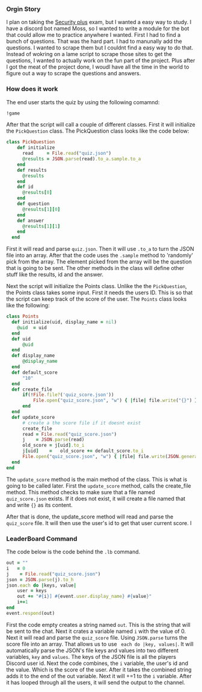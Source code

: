 ### Orgin Story

I plan on taking the <a href="https://www.comptia.org/certifications/security">Security plus</a> exam, but I wanted a easy way to study. 
  I have a discord bot named Moss, so I wanted to write a module for the bot that could allow me to practice anywhere I wanted. First I had to find a bunch of questions. That was the hard part. I had to manunally add the questions. I wanted to scrape them but I couldnt find a easy way to do that. Instead of wokring on a lame script to scrape those sites to get the questions, I wanted to actually work on the fun part of the project. 
Plus after I got the meat of the project done, I woudl have all the time in the world to figure out a way to scrape the questions and answers. 
  
  
  
### How does it work
  
  The end user starts the quiz by using the following comamnd:
  ```ruby
  !game
  ```
  
  After that the script will call a couple of different classes. First it will initialize the ```PickQuestion``` class.
  The PickQuestion class looks like the code below: 
  ```ruby
  class PickQuestion
      def initialize
        read     = File.read("quiz.json")
        @results = JSON.parse(read).to_a.sample.to_a
      end
      def results
        @results
      end
      def id
        @results[0]
      end
      def question
        @results[1][0]
      end
      def answer 
        @results[1][1]
      end
    end
  ```
  
  First it will read and parse ```quiz.json```. Then it will use ```.to_a``` to turn the JSON file into an array. After that the code uses the ```.sample``` method to 'randomly' pick from the array. The element picked from the array will be the question that is going to be sent.  The other methods in the class will define other stuff like the results, id and the answer. 
  

Next the script will initialize the Points class. Unlike the the ```PickQuestion```, the Points class takes some input. First it needs the users ID. This is so that the script can keep track of the score of the user. The ```Points``` class looks like the following:


```ruby 
class Points
  def initialize(uid, display_name = nil)
    @uid  = uid
  end
  def uid
      @uid
  end
  def display_name
      @display_name
  end
  def default_score
      "10"
  end
  def create_file
      if(!File.file?('quiz_score.json'))
          File.open("quiz_score.json", "w") { |file| file.write("{}") }
      end
  end
  def update_score
      # create a the score file if it doesnt exist
      create_file
      read = File.read("quiz_score.json")
      j    = JSON.parse(read)
      old_score = j[uid].to_i
      j[uid]    =   old_score += default_score.to_i
      File.open("quiz_score.json", "w") { |file| file.write(JSON.generate(j)) }
  end
end
```

The ```update_score``` method is the main method of the class. This is what is going to be called later. First the ```update_score``` method, calls the create_file method. This method checks to make sure that a file named ```quiz_score.json``` exists. If it does not exist, it will create a file named that and write ```{}``` as its content. 

After that is done, the update_score method will read and parse the ```quiz_score``` file. It will then use the user's id to get that user current score. I
  



### LeaderBoard Command


The code below is the code behind the ```.lb``` command. 
```ruby
out = ""
i   = 0
j    = File.read("quiz_score.json")
json = JSON.parse(j).to_h
json.each do |keys, value|
    user = keys
    out += "#{i}] #{event.user.display_name} #{value}"
    i+=1
end
event.respond(out)
```
First the code empty creates a string named ```out```. This is the string that will be sent to the chat. 
Next it crates a variable named ```i``` with the value of 0.  Next it will read and parse the ```quiz_score``` file. 
Using ```JSON.parse``` turns the score file into an array. That allows us to use ``` each do |key, values|```. It will automatically parse the JSON's file keys and values into two different variables, ``` key ``` and ```values```. 
The keys of the JSON file is all the players Discord user id. Next the code combines, the ```i``` variable, the user's id and the value. Which is the score of the user. After it takes the combined string adds it to the end of the out variable.  Next it will +=1 to the ```i``` variable. After it has looped through all the users, it will send the output to the channel.   
